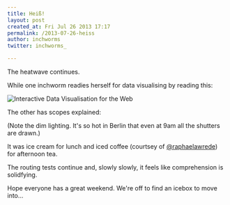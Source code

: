 ```yaml
---
title: Heiß!
layout: post
created_at: Fri Jul 26 2013 17:17
permalink: /2013-07-26-heiss
author: inchworms
twitter: inchworms_

---
```


The heatwave continues. 

While one inchworm readies herself for data visualising by reading this:

![Interactive Data Visualisation for the Web](http://covers.oreilly.com/inchworms/images/9781449339739/lrg.jpg)

The other has scopes explained:

(Note the dim lighting. It's so hot in Berlin that even at 9am all the shutters are drawn.)

It was ice cream for lunch and iced coffee (courtsey of [@raphaelawrede](https://twitter.com/raphaelawrede)) for afternoon tea.

The routing tests continue and, slowly slowly, it feels like comprehension is solidfying.

Hope everyone has a great weekend. We're off to find an icebox to move into...



